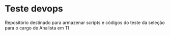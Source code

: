 # Teste devops
Repositório destinado para armazenar scripts e códigos do teste da seleção para o cargo de Analista em TI
